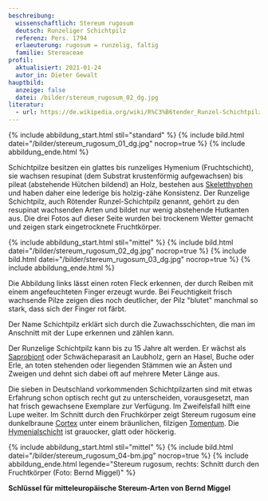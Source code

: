 ```yaml
---
beschreibung:
  wissenschaftlich: Stereum rugosum
  deutsch: Runzeliger Schichtpilz
  referenz: Pers. 1794
  erlaeuterung: rugosum = runzelig, faltig
  familie: Stereaceae
profil:
  aktualisiert: 2021-01-24
  autor_in: Dieter Gewalt
hauptbild:
  anzeige: false
  datei: /bilder/stereum_rugosum_02_dg.jpg
literatur:
  - url: https://de.wikipedia.org/wiki/R%C3%B6tender_Runzel-Schichtpilz
---
```

{% include abbildung_start.html stil="standard" %}
{% include bild.html datei="/bilder/stereum_rugosum_01_dg.jpg" nocrop=true %}
{% include abbildung_ende.html %}

Schichtpilze besitzen ein glattes bis runzeliges Hymenium (Fruchtschicht), sie wachsen resupinat (dem Substrat krustenförmig aufgewachsen) bis pileat (abstehende Hütchen bildend) an Holz, bestehen aus [Skeletthyphen](Skeletthyphen "Glossar") und haben daher eine lederige bis holzig-zähe Konsistenz. Der Runzelige Schichtpilz, auch Rötender Runzel-Schichtpilz genannt, gehört zu den resupinat wachsenden Arten und bildet nur wenig abstehende Hutkanten aus. Die drei Fotos auf dieser Seite wurden bei trockenem Wetter gemacht und zeigen stark eingetrocknete Fruchtkörper.

{% include abbildung_start.html stil="mittel" %}
{% include bild.html datei="/bilder/stereum_rugosum_02_dg.jpg" nocrop=true %}
{% include bild.html datei="/bilder/stereum_rugosum_03_dg.jpg" nocrop=true %}
{% include abbildung_ende.html %}

Die Abbildung links lässt einen roten Fleck erkennen, der durch Reiben mit einem angefeuchteten Finger erzeugt wurde. Bei Feuchtigkeit frisch wachsende Pilze zeigen dies noch deutlicher, der Pilz "blutet" manchmal so stark, dass sich der Finger rot färbt.

Der Name Schichtpilz erklärt sich durch die Zuwachsschichten, die man im Anschnitt mit der Lupe erkennen und zählen kann.

Der Runzelige Schichtpilz kann bis zu 15 Jahre alt werden. Er wächst als [Saprobiont](Saprobiont "Glossar") oder Schwächeparasit an Laubholz, gern an Hasel, Buche oder Erle, an toten stehenden oder liegenden Stämmen wie an Ästen und Zweigen und dehnt sich dabei oft auf mehrere Meter Länge aus.  

Die sieben in Deutschland vorkommenden Schichtpilzarten sind mit etwas Erfahrung schon optisch recht gut zu unterscheiden, vorausgesetzt, man hat frisch gewachsene Exemplare zur Verfügung. Im Zweifelsfall hilft eine Lupe weiter. Im Schnitt durch den Fruchkörper zeigt Stereum rugosum eine dunkelbraune [Cortex](Cortex "Glossar") unter einem bräunlichen, filzigen [Tomentum](Tomentum "Glossar"). Die [Hymenialschicht](Hymenium "Glossar") ist grauocker, glatt oder höckerig.

{% include abbildung_start.html stil="mittel" %}
{% include bild.html datei="/bilder/stereum_rugosum_04-bm.jpg" nocrop=true %}
{% include abbildung_ende.html legende="Stereum rugosum, rechts: Schnitt durch den Fruchtkörper (Foto: Bernd Miggel)" %}

**Schlüssel für mitteleuropäische Stereum-Arten von Bernd Miggel**